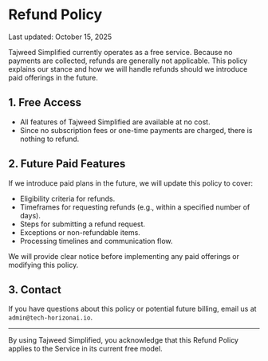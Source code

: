 # Refund Policy

Last updated: October 15, 2025

Tajweed Simplified currently operates as a free service. Because no payments are collected, refunds are generally not applicable. This policy explains our stance and how we will handle refunds should we introduce paid offerings in the future.

## 1. Free Access
- All features of Tajweed Simplified are available at no cost.
- Since no subscription fees or one-time payments are charged, there is nothing to refund.

## 2. Future Paid Features
If we introduce paid plans in the future, we will update this policy to cover:
- Eligibility criteria for refunds.
- Timeframes for requesting refunds (e.g., within a specified number of days).
- Steps for submitting a refund request.
- Exceptions or non-refundable items.
- Processing timelines and communication flow.

We will provide clear notice before implementing any paid offerings or modifying this policy.

## 3. Contact
If you have questions about this policy or potential future billing, email us at `admin@tech-horizonai.io`.

---

By using Tajweed Simplified, you acknowledge that this Refund Policy applies to the Service in its current free model.

